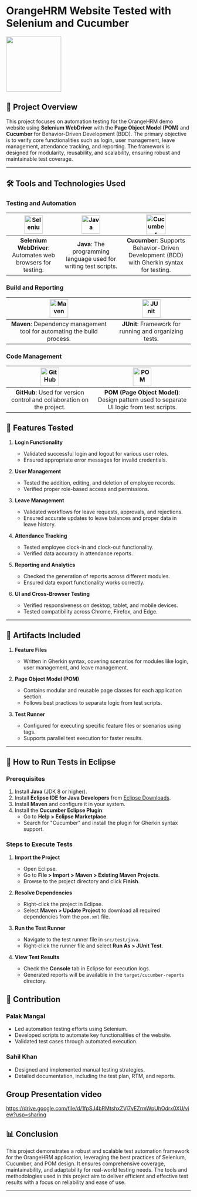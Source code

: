 # OrangeHRM Website Tested with Selenium and Cucumber

<img src="https://github.com/user-attachments/assets/066a833c-dcd4-4f38-8476-ba146207ae5a" height="150"/>


## 📌 Project Overview

This project focuses on automation testing for the OrangeHRM demo website using **Selenium WebDriver** with the **Page Object Model (POM)** and **Cucumber** for Behavior-Driven Development (BDD). The primary objective is to verify core functionalities such as login, user management, leave management, attendance tracking, and reporting. The framework is designed for modularity, reusability, and scalability, ensuring robust and maintainable test coverage.

---

## 🛠 Tools and Technologies Used

### Testing and Automation

| <img src="https://upload.wikimedia.org/wikipedia/commons/d/d5/Selenium_Logo.png" alt="Selenium" width="50"/> | <img src="https://upload.wikimedia.org/wikipedia/en/3/30/Java_programming_language_logo.svg" alt="Java" width="50"/> | <img src="https://static.javatpoint.com/tutorial/cucumber/images/cucumber-testing-tutorial.png" alt="Cucumber" width="53"/> |
|:-----------------------------------------------------------------------------------------:|:-------------------------------------------------------------------------------------------:|:-----------------------------------------------------------------------------------------------:|
| **Selenium WebDriver**: Automates web browsers for testing.                              | **Java**: The programming language used for writing test scripts.                            | **Cucumber**: Supports Behavior-Driven Development (BDD) with Gherkin syntax for testing.      |

### Build and Reporting

| <img src="https://maven.apache.org/images/maven-logo-black-on-white.png" alt="Maven" width="50"/> | <img src="https://junit.org/junit4/images/junit-logo.png" alt="JUnit" width="50"/> |
|:--------------------------------------------------------------------:|:------------------------------------------------------:|
| **Maven**: Dependency management tool for automating the build process. | **JUnit**: Framework for running and organizing tests. |


### Code Management

| <img src="https://github.githubassets.com/images/modules/logos_page/GitHub-Mark.png" alt="GitHub" width="50"/> | <img src="https://upload.wikimedia.org/wikipedia/commons/8/8e/Page-object-model-diagram.png" alt="POM" width="50"/> |
|:-----------------------------------------------------------------------------------:|:--------------------------------------------------------------------------------------------:|
| **GitHub**: Used for version control and collaboration on the project.                | **POM (Page Object Model)**: Design pattern used to separate UI logic from test scripts.      |


## 🧪 Features Tested

1. **Login Functionality**  
   - Validated successful login and logout for various user roles.  
   - Ensured appropriate error messages for invalid credentials.  

2. **User Management**  
   - Tested the addition, editing, and deletion of employee records.  
   - Verified proper role-based access and permissions.  

3. **Leave Management**  
   - Validated workflows for leave requests, approvals, and rejections.  
   - Ensured accurate updates to leave balances and proper data in leave history.  

4. **Attendance Tracking**  
   - Tested employee clock-in and clock-out functionality.  
   - Verified data accuracy in attendance reports.  

5. **Reporting and Analytics**  
   - Checked the generation of reports across different modules.  
   - Ensured data export functionality works correctly.  

6. **UI and Cross-Browser Testing**  
   - Verified responsiveness on desktop, tablet, and mobile devices.  
   - Tested compatibility across Chrome, Firefox, and Edge.  

---

## 📂 Artifacts Included

1. **Feature Files**  
   - Written in Gherkin syntax, covering scenarios for modules like login, user management, and leave management.  

2. **Page Object Model (POM)**  
   - Contains modular and reusable page classes for each application section.  
   - Follows best practices to separate logic from test scripts.  

3. **Test Runner**  
   - Configured for executing specific feature files or scenarios using tags.  
   - Supports parallel test execution for faster results.  

---

## 🚀 How to Run Tests in Eclipse

### **Prerequisites**

1. Install **Java** (JDK 8 or higher).  
2. Install **Eclipse IDE for Java Developers** from [Eclipse Downloads](https://www.eclipse.org/downloads/).  
3. Install **Maven** and configure it in your system.  
4. Install the **Cucumber Eclipse Plugin**:  
   - Go to **Help > Eclipse Marketplace**.  
   - Search for "Cucumber" and install the plugin for Gherkin syntax support.

### **Steps to Execute Tests**

1. **Import the Project**  
   - Open Eclipse.  
   - Go to **File > Import > Maven > Existing Maven Projects**.  
   - Browse to the project directory and click **Finish**.  

2. **Resolve Dependencies**  
   - Right-click the project in Eclipse.  
   - Select **Maven > Update Project** to download all required dependencies from the `pom.xml` file.  

3. **Run the Test Runner**  
   - Navigate to the test runner file in `src/test/java`. 
   - Right-click the runner file and select **Run As > JUnit Test**.  

4. **View Test Results**  
   - Check the **Console** tab in Eclipse for execution logs.  
   - Generated reports will be available in the `target/cucumber-reports` directory.
  
## 🤝 Contribution 
### Palak Mangal
- Led automation testing efforts using Selenium. <br/>
- Developed scripts to automate key functionalities of the website. <br/>
- Validated test cases through automated execution. <br/>
### Sahil Khan
- Designed and implemented manual testing strategies.  <br/>
- Detailed documentation, including the test plan, RTM, and reports.  <br/>

  
## Group Presentation video
 https://drive.google.com/file/d/1fpSJ4bRMtshxZVj7vEZrmWpUhOdrx0XU/view?usp=sharing 


## 📊 Conclusion

This project demonstrates a robust and scalable test automation framework for the OrangeHRM application, leveraging the best practices of Selenium, Cucumber, and POM design. It ensures comprehensive coverage, maintainability, and adaptability for real-world testing needs. The tools and methodologies used in this project aim to deliver efficient and effective test results with a focus on reliability and ease of use.

---
